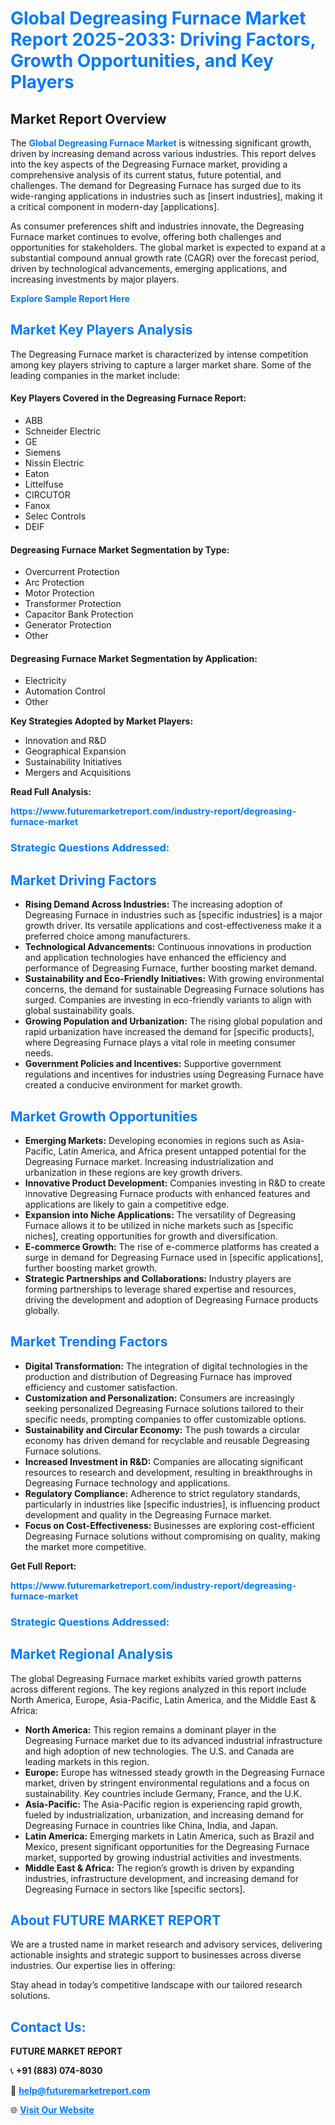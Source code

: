 <h1 style="color: #007BFF;">Global Degreasing Furnace Market Report 2025-2033: Driving Factors, Growth Opportunities, and Key Players</h1>

<section id="overview">
<h2>Market Report Overview</h2>
<p>The <a href="https://www.futuremarketreport.com/industry-report/degreasing-furnace-market" style="color: #007BFF; text-decoration: none;"><strong>Global Degreasing Furnace Market</strong></a> is witnessing significant growth, driven by increasing demand across various industries. This report delves into the key aspects of the Degreasing Furnace market, providing a comprehensive analysis of its current status, future potential, and challenges. The demand for Degreasing Furnace has surged due to its wide-ranging applications in industries such as [insert industries], making it a critical component in modern-day [applications].</p>
<p>As consumer preferences shift and industries innovate, the Degreasing Furnace market continues to evolve, offering both challenges and opportunities for stakeholders. The global market is expected to expand at a substantial compound annual growth rate (CAGR) over the forecast period, driven by technological advancements, emerging applications, and increasing investments by major players.</p>
</section>

<section id="overview">
<p><a href="https://www.futuremarketreport.com/request-sample/reportId=36893" style="color: #007BFF; text-decoration: none;"><strong>Explore Sample Report Here</strong></a></p>
</section>

<section id="key-players">
<h2 style="color: #007BFF;">Market Key Players Analysis</h2>
<p>The Degreasing Furnace market is characterized by intense competition among key players striving to capture a larger market share. Some of the leading companies in the market include:</p>
<h4>Key Players Covered in the Degreasing Furnace Report:</h4>
<ul><li>ABB</li><li>Schneider Electric</li><li>GE</li><li>Siemens</li><li>Nissin Electric</li><li>Eaton</li><li>Littelfuse</li><li>CIRCUTOR</li><li>Fanox</li><li>Selec Controls</li><li>DEIF</li></ul>
<h4>Degreasing Furnace Market Segmentation by Type:</h4>
<ul><li>Overcurrent Protection</li><li>Arc Protection</li><li>Motor Protection</li><li>Transformer Protection</li><li>Capacitor Bank Protection</li><li>Generator Protection</li><li>Other</li></ul>

<h4>Degreasing Furnace Market Segmentation by Application:</h4>
<ul><li>Electricity</li><li>Automation Control</li><li>Other</li></ul>
<p><strong>Key Strategies Adopted by Market Players:</strong></p>
<ul>
<li>Innovation and R&D</li>
<li>Geographical Expansion</li>
<li>Sustainability Initiatives</li>
<li>Mergers and Acquisitions</li>
</ul>
</section>

<section>
<p><strong>Read Full Analysis: </strong></p><a href="https://www.futuremarketreport.com/industry-report/degreasing-furnace-market" style="color: #007BFF; text-decoration: none;"><strong>https://www.futuremarketreport.com/industry-report/degreasing-furnace-market</strong></a>
<h3 style="color: #007BFF;">Strategic Questions Addressed:</h3>
</section>

<section id="driving-factors">
<h2 style="color: #007BFF;">Market Driving Factors</h2>
<ul>
<li><strong>Rising Demand Across Industries:</strong> The increasing adoption of Degreasing Furnace in industries such as [specific industries] is a major growth driver. Its versatile applications and cost-effectiveness make it a preferred choice among manufacturers.</li>
<li><strong>Technological Advancements:</strong> Continuous innovations in production and application technologies have enhanced the efficiency and performance of Degreasing Furnace, further boosting market demand.</li>
<li><strong>Sustainability and Eco-Friendly Initiatives:</strong> With growing environmental concerns, the demand for sustainable Degreasing Furnace solutions has surged. Companies are investing in eco-friendly variants to align with global sustainability goals.</li>
<li><strong>Growing Population and Urbanization:</strong> The rising global population and rapid urbanization have increased the demand for [specific products], where Degreasing Furnace plays a vital role in meeting consumer needs.</li>
<li><strong>Government Policies and Incentives:</strong> Supportive government regulations and incentives for industries using Degreasing Furnace have created a conducive environment for market growth.</li>
</ul>
</section>

<section id="growth-opportunities">
<h2 style="color: #007BFF;">Market Growth Opportunities</h2>
<ul>
<li><strong>Emerging Markets:</strong> Developing economies in regions such as Asia-Pacific, Latin America, and Africa present untapped potential for the Degreasing Furnace market. Increasing industrialization and urbanization in these regions are key growth drivers.</li>
<li><strong>Innovative Product Development:</strong> Companies investing in R&D to create innovative Degreasing Furnace products with enhanced features and applications are likely to gain a competitive edge.</li>
<li><strong>Expansion into Niche Applications:</strong> The versatility of Degreasing Furnace allows it to be utilized in niche markets such as [specific niches], creating opportunities for growth and diversification.</li>
<li><strong>E-commerce Growth:</strong> The rise of e-commerce platforms has created a surge in demand for Degreasing Furnace used in [specific applications], further boosting market growth.</li>
<li><strong>Strategic Partnerships and Collaborations:</strong> Industry players are forming partnerships to leverage shared expertise and resources, driving the development and adoption of Degreasing Furnace products globally.</li>
</ul>
</section>

<section id="trending-factors">
<h2 style="color: #007BFF;">Market Trending Factors</h2>
<ul>
<li><strong>Digital Transformation:</strong> The integration of digital technologies in the production and distribution of Degreasing Furnace has improved efficiency and customer satisfaction.</li>
<li><strong>Customization and Personalization:</strong> Consumers are increasingly seeking personalized Degreasing Furnace solutions tailored to their specific needs, prompting companies to offer customizable options.</li>
<li><strong>Sustainability and Circular Economy:</strong> The push towards a circular economy has driven demand for recyclable and reusable Degreasing Furnace solutions.</li>
<li><strong>Increased Investment in R&D:</strong> Companies are allocating significant resources to research and development, resulting in breakthroughs in Degreasing Furnace technology and applications.</li>
<li><strong>Regulatory Compliance:</strong> Adherence to strict regulatory standards, particularly in industries like [specific industries], is influencing product development and quality in the Degreasing Furnace market.</li>
<li><strong>Focus on Cost-Effectiveness:</strong> Businesses are exploring cost-efficient Degreasing Furnace solutions without compromising on quality, making the market more competitive.</li>
</ul>
</section>

<section>
<p><strong>Get Full Report: </strong></p><a href="https://www.futuremarketreport.com/industry-report/degreasing-furnace-market" style="color: #007BFF; text-decoration: none;"><strong>https://www.futuremarketreport.com/industry-report/degreasing-furnace-market</strong></a>
<h3 style="color: #007BFF;">Strategic Questions Addressed:</h3>
</section>


<section id="regional-analysis">
<h2 style="color: #007BFF;">Market Regional Analysis</h2>
<p>The global Degreasing Furnace market exhibits varied growth patterns across different regions. The key regions analyzed in this report include North America, Europe, Asia-Pacific, Latin America, and the Middle East & Africa:</p>
<ul>
<li><strong>North America:</strong> This region remains a dominant player in the Degreasing Furnace market due to its advanced industrial infrastructure and high adoption of new technologies. The U.S. and Canada are leading markets in this region.</li>
<li><strong>Europe:</strong> Europe has witnessed steady growth in the Degreasing Furnace market, driven by stringent environmental regulations and a focus on sustainability. Key countries include Germany, France, and the U.K.</li>
<li><strong>Asia-Pacific:</strong> The Asia-Pacific region is experiencing rapid growth, fueled by industrialization, urbanization, and increasing demand for Degreasing Furnace in countries like China, India, and Japan.</li>
<li><strong>Latin America:</strong> Emerging markets in Latin America, such as Brazil and Mexico, present significant opportunities for the Degreasing Furnace market, supported by growing industrial activities and investments.</li>
<li><strong>Middle East & Africa:</strong> The region’s growth is driven by expanding industries, infrastructure development, and increasing demand for Degreasing Furnace in sectors like [specific sectors].</li>
</ul>
</section>

<footer>
<h2 style="color: #007BFF;">About FUTURE MARKET REPORT</h2>
<p>We are a trusted name in market research and advisory services, delivering actionable insights and strategic support to businesses across diverse industries. Our expertise lies in offering:</p>

<p>Stay ahead in today’s competitive landscape with our tailored research solutions.</p>

<h2 style="color: #007BFF;">Contact Us:</h2>
<p><strong>FUTURE MARKET REPORT</strong></p>
<p>📞 <strong>+91 (883) 074-8030</strong></p>
<p>📧 <strong><a href="mailto:help@futuremarketreport.com" style="color: #007BFF;">help@futuremarketreport.com</a></strong></p>
<p>🌐 <strong><a href="https://www.futuremarketreport.com/" style="color: #007BFF;">Visit Our Website</a></strong></p>
</footer>